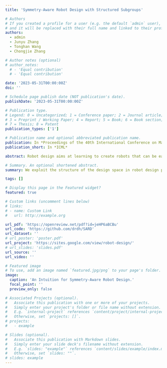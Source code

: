 ```yaml
---
title: 'Symmetry-Aware Robot Design with Structured Subgroups'

# Authors
# If you created a profile for a user (e.g. the default `admin` user), write the username (folder name) here
# and it will be replaced with their full name and linked to their profile.
authors:
  - admin
  - Junyu Zhang
  - Tonghan Wang
  - Chongjie Zhang

# Author notes (optional)
# author_notes:
  # - 'Equal contribution'
  # - 'Equal contribution'

date: '2023-05-31T00:00:00Z'
doi: ''

# Schedule page publish date (NOT publication's date).
publishDate: '2023-05-31T00:00:00Z'

# Publication type.
# Legend: 0 = Uncategorized; 1 = Conference paper; 2 = Journal article;
# 3 = Preprint / Working Paper; 4 = Report; 5 = Book; 6 = Book section;
# 7 = Thesis; 8 = Patent
publication_types: ['1']

# Publication name and optional abbreviated publication name.
publication: In *Proceedings of the 40th International Conference on Machine Learning*
publication_short: In *ICML*

abstract: Robot design aims at learning to create robots that can be easily controlled and perform tasks efficiently. Previous works on robot design have proven its ability to generate robots for various tasks. However, these works searched the robots directly from the vast design space and ignored common structures, resulting in abnormal robots and poor performance. To tackle this problem, we propose a Symmetry-Aware Robot Design (SARD) framework that exploits the structure of the design space by incorporating symmetry searching into the robot design process. Specifically, we represent symmetries with the subgroups of the dihedral group and search for the optimal symmetry in structured subgroups. Then robots are designed under the searched symmetry. In this way, SARD can design efficient symmetric robots while covering the original design space, which is theoretically analyzed. We further empirically evaluate SARD on various tasks, and the results show its superior efficiency and generalizability.

# Summary. An optional shortened abstract.
summary: We exploit the structure of the design space in robot design problems with symmetry characteristics and generate robots with high performance more efficiently.

tags: []

# Display this page in the Featured widget?
featured: true

# Custom links (uncomment lines below)
# links:
# - name: Custom Link
#   url: http://example.org

url_pdf: 'https://openreview.net/pdf?id=jeHP6aBCBu'
url_code: 'https://github.com/drdh/SARD'
url_dataset: ''
# url_poster: 'poster.pdf'
url_project: 'https://sites.google.com/view/robot-design/'
# url_slides: 'slides.pdf'
url_source: ''
url_video: ''

# Featured image
# To use, add an image named `featured.jpg/png` to your page's folder.
image:
  caption: 'An Intuition for Symmetry-Aware Robot Design.'
  focal_point: ''
  preview_only: false

# Associated Projects (optional).
#   Associate this publication with one or more of your projects.
#   Simply enter your project's folder or file name without extension.
#   E.g. `internal-project` references `content/project/internal-project/index.md`.
#   Otherwise, set `projects: []`.
# projects:
#   - example

# Slides (optional).
#   Associate this publication with Markdown slides.
#   Simply enter your slide deck's filename without extension.
#   E.g. `slides: "example"` references `content/slides/example/index.md`.
#   Otherwise, set `slides: ""`.
# slides: example
---
```


